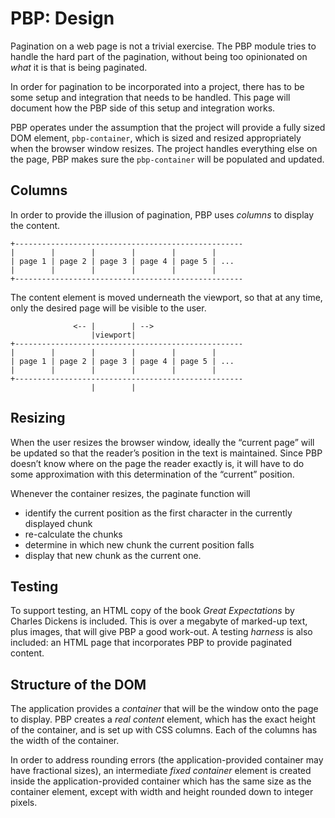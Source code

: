 # PBP: Design

Pagination on a web page is not a trivial exercise. The PBP module tries to
handle the hard part of the pagination, without being too opinionated on
_what_ it is that is being paginated.

In order for pagination to be incorporated into a project, there has to be
some setup and integration that needs to be handled. This page will document
how the PBP side of this setup and integration works.

PBP operates under the assumption that the project will provide a fully sized
DOM element, `pbp-container`, which is sized and resized appropriately when
the browser window resizes. The project handles everything else on the page,
PBP makes sure the `pbp-container` will be populated and updated.

## Columns

In order to provide the illusion of pagination, PBP uses _columns_ to display
the content.
```
+---------------------------------------------------
|        |        |        |        |        |
| page 1 | page 2 | page 3 | page 4 | page 5 | ...
|        |        |        |        |        |
+---------------------------------------------------
```

The content element is moved underneath the viewport, so that at any time,
only the desired page will be visible to the user.
```
              <-- |        | -->
                  |viewport|
+---------------------------------------------------
|        |        |        |        |        |
| page 1 | page 2 | page 3 | page 4 | page 5 | ...
|        |        |        |        |        |
+---------------------------------------------------
                  |        |
```




## Resizing

When the user resizes the browser window, ideally the “current page” will be
updated so that the reader’s position in the text is maintained. Since PBP
doesn’t know where on the page the reader exactly is, it will have to do some
approximation with this determination of the “current” position.

Whenever the container resizes, the paginate function will

- identify the current position as the first character in the currently
  displayed chunk
- re-calculate the chunks
- determine in which new chunk the current position falls
- display that new chunk as the current one.

## Testing

To support testing, an HTML copy of the book _Great Expectations_ by
Charles Dickens is included. This is over a megabyte of marked-up text,
plus images, that will give PBP a good work-out. A testing _harness_ is
also included: an HTML page that incorporates PBP to provide paginated
content.

## Structure of the DOM

The application provides a _container_ that will be the window onto the page
to display. PBP creates a _real content_ element, which has the exact height
of the container, and is set up with CSS columns. Each of the columns has the
width of the container.

In order to address rounding errors (the application-provided container may
have fractional sizes), an intermediate _fixed container_ element is created
inside the application-provided container which has the same size as the
container element, except with width and height rounded down to integer
pixels.
